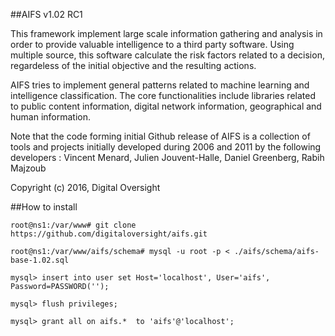 ##AIFS v1.02 RC1




This framework implement large scale information gathering and analysis in order to provide valuable intelligence to a third party software. Using multiple source, this software calculate the risk factors related to a decision, regardeless of the initial objective and the resulting actions.

AIFS tries to implement general patterns related to machine learning and intelligence classification. The core functionalities include libraries related to public content information, digital network information, geographical and human information.

Note that the code forming initial Github release of AIFS is a collection of tools and projects initially developed during 2006 and 2011 by the following developers : Vincent Menard, Julien Jouvent-Halle, Daniel Greenberg, Rabih Majzoub


Copyright (c) 2016, Digital Oversight


##How to install


```
root@ns1:/var/www# git clone https://github.com/digitaloversight/aifs.git

root@ns1:/var/www/aifs/schema# mysql -u root -p < ./aifs/schema/aifs-base-1.02.sql

mysql> insert into user set Host='localhost', User='aifs', Password=PASSWORD('');

mysql> flush privileges;

mysql> grant all on aifs.*  to 'aifs'@'localhost';
```



